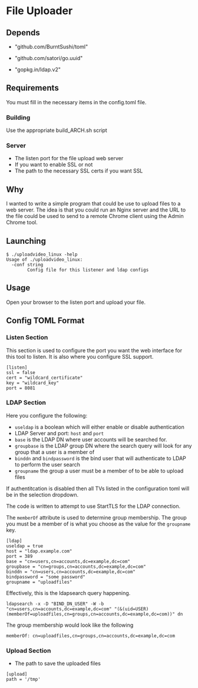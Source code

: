 # File Uploader

## Depends

* "github.com/BurntSushi/toml"

* "github.com/satori/go.uuid"

* "gopkg.in/ldap.v2"

## Requirements

You must fill in the necessary items in the config.toml file.

### Building

Use the appropriate build_ARCH.sh script

### Server

* The listen port for the file upload web server
* If you want to enable SSL or not
* The path to the necessary SSL certs if you want SSL

## Why

I wanted to write a simple program that could be use to upload files to a web server.  The idea is that you could run an Nginx server and the URL to the file could be used to send to a remote Chrome client using the Admin Chrome tool.

## Launching

```shell
$ ./uploadvideo_linux -help
Usage of ./uploadvideo_linux:
  -conf string
        Config file for this listener and ldap configs
```

## Usage

Open your browser to the listen port and upload your file.

## Config TOML Format

### Listen Section

This section is used to configure the port you want the web interface for this tool to listen.  It is also where you configure SSL support.

```shell
[listen]
ssl = false
cert = "wildcard_certificate"
key = "wildcard_key"
port = 8081
```

### LDAP Section

Here you configure the following:

* `useldap` is a boolean which will either enable or disable authentication
* LDAP Server and port: `host` and `port`
* `base` is the LDAP DN where user accounts will be searched for.
* `groupbase` is the LDAP group DN where the search query will look for any group that a user is a member of
* `binddn` and `bindpassword` is the bind user that will authenticate to LDAP to perform the user search
* `groupname` the group a user must be a member of to be able to upload files

If authentitcation is disabled then all TVs listed in the configuration toml will be in the selection dropdown.

The code is written to attempt to use StartTLS for the LDAP connection.

The `memberOf` attribute is used to determine group membership.  The group you must be a member of is what you choose as the value for the `groupname` key.

```shell
[ldap]
useldap = true
host = "ldap.example.com"
port = 389
base = "cn=users,cn=accounts,dc=example,dc=com"
groupbase = "cn=groups,cn=accounts,dc=example,dc=com"
binddn = "cn=users,cn=accounts,dc=example,dc=com"
bindpassword = "some password"
groupname = "uploadfiles"
```

Effectively, this is the ldapsearch query happening.

```shell
ldapsearch -x -D "BIND_DN_USER" -W -b "cn=users,cn=accounts,dc=example,dc=com" "(&(uid=USER)(memberOf=uploadfiles,cn=groups,cn=accounts,dc=example,dc=com))" dn
```

The group membership would look like the following

```shell
memberOf: cn=uploadfiles,cn=groups,cn=accounts,dc=example,dc=com
```

### Upload Section

* The path to save the uploaded files

```shell
[upload]
path = '/tmp'
```
